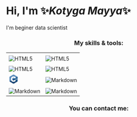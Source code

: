 # Hi, I'm :sparkles:_**Kotyga Mayya**_:sparkles:

 I'm beginer data scientist

### <div align="center">My skills & tools:</div>

|   |   |
|---|---|
| <img align="middle" alt="HTML5" width="26px" src="https://www.freepngimg.com/thumb/android/72537-icons-python-programming-computer-social-tutorial.png" /> | <img align="middle" alt="HTML5" width="40px" src="https://camo.githubusercontent.com/372ec7affa473d0f22892783e8bdaad0c59ed63be721c38f9a0b891ecc763a57/68747470733a2f2f63646e2e667265656c6f676f766563746f72732e6e65742f77702d636f6e74656e742f75706c6f6164732f323031382f30362f6b6167676c652d6c6f676f2e706e67" />  |
| <img align="middle" alt="HTML5" width="23px" src="https://itproger.com/img/tests/1585037968.svg" /> | <img align="middle" alt="HTML5" width="26px" src="https://ods.ai/ods/logo/ods.svg" />  |
| <img align="middle" alt="Markdown" width="26px" src="https://raw.githubusercontent.com/github/explore/180320cffc25f4ed1bbdfd33d4db3a66eeeeb358/topics/cpp/cpp.png"/>| <img align="middle" alt="Markdown" width="30px" src="https://gitlab.linphone.org/uploads/-/system/project/avatar/453/kissclipart-api-icon-png-clipart-computer-icons-application-pr-46d0976647deed9c.png"/> |
| <img align="middle" alt="Markdown" width="26px" src="https://www.kaggle.com/static/images/education/km/advanced-sql.svg"/>| <img align="middle" alt="Markdown" width="26px" src="https://www.clipartmax.com/png/full/200-2006334_its-no-wonder-its-so-popular-with-its-incredible-linux-flat-icon.png"/> |

### <div align="center">You can contact me:</div>

